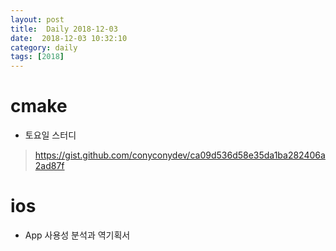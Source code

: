 ```yaml
---
layout: post
title:  Daily 2018-12-03
date:  2018-12-03 10:32:10
category: daily
tags: [2018]
---
```


# cmake

* 토요일 스터디

> https://gist.github.com/conyconydev/ca09d536d58e35da1ba282406a2ad87f



# ios

* App 사용성 분석과 역기획서 









































 
